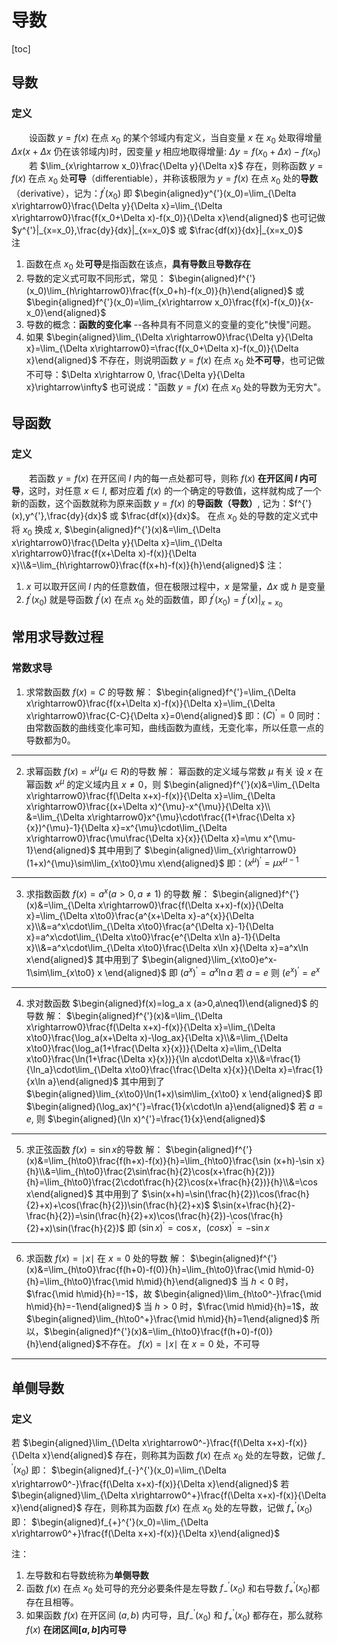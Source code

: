 # 导数
[toc]
## 导数
### 定义
&emsp;&emsp;设函数 $y=f(x)$ 在点 $x_0$ 的某个邻域内有定义，当自变量 $x$ 在 $x_0$ 处取得增量 $\Delta x$($x+\Delta x$ 仍在该邻域内)时，因变量 $y$ 相应地取得增量:
$\Delta y=f(x_0+\Delta x)-f(x_0)$
</br>
&emsp;&emsp;若 $\lim_{x\rightarrow x_0}\frac{\Delta y}{\Delta x}$ 存在，则称函数 $y=f(x)$ 在点 $x_0$ 处**可导**（differentiable），并称该极限为 $y=f(x)$ 在点 $x_0$ 处的**导数**（derivative），记为：$f^{'}(x_0)$ 即
$\begin{aligned}y^{'}(x_0)=\lim_{\Delta x\rightarrow0}\frac{\Delta y}{\Delta x}=\lim_{\Delta x\rightarrow0}\frac{f(x_0+\Delta x)-f(x_0)}{\Delta x}\end{aligned}$
也可记做 $y^{'}|_{x=x_0},\frac{dy}{dx}|_{x=x_0}$ 或 $\frac{df(x)}{dx}|_{x=x_0}$
</br>
注
1. 函数在点 $x_0$ 处**可导**是指函数在该点，**具有导数**且**导数存在**
2. 导数的定义式可取不同形式，常见：
$\begin{aligned}f^{'}(x_0)\lim_{h\rightarrow0}\frac{f(x_0+h)-f(x_0)}{h}\end{aligned}$ 或 $\begin{aligned}f^{'}(x_0)=\lim_{x\rightarrow x_0}\frac{f(x)-f(x_0)}{x-x_0}\end{aligned}$
3. 导数的概念：**函数的变化率** --各种具有不同意义的变量的变化"快慢"问题。
4. 如果 $\begin{aligned}\lim_{\Delta x\rightarrow0}\frac{\Delta y}{\Delta x}=\lim_{\Delta x\rightarrow0}=\frac{f(x_0+\Delta x)-f(x_0)}{\Delta x}\end{aligned}$ 不存在，则说明函数 $y=f(x)$ 在点 $x_0$ 处**不可导**，也可记做
不可导：$\Delta x\rightarrow 0, \frac{\Delta y}{\Delta x}\rightarrow\infty$
也可说成："函数 $y=f(x)$ 在点 $x_0$ 处的导数为无穷大"。

## 导函数
### 定义
&emsp;&emsp;若函数 $y=f(x)$ 在开区间 $I$ 内的每一点处都可导，则称 $f(x)$ **在开区间 $I$ 内可导**，这时，对任意 $x\in I$, 都对应着 $f(x)$ 的一个确定的导数值，这样就构成了一个新的函数，这个函数就称为原来函数 $y=f(x)$ 的**导函数（导数）**, 记为：$f^{'}(x),y^{'},\frac{dy}{dx}$ 或 $\frac{df(x)}{dx}$。
在点 $x_0$ 处的导数的定义式中将 $x_0$ 换成 $x$,
$\begin{aligned}f^{'}(x)&=\lim_{\Delta x\rightarrow0}\frac{\Delta y}{\Delta x}=\lim_{\Delta x\rightarrow0}\frac{f(x+\Delta x)-f(x)}{\Delta x}\\&=\lim_{h\rightarrow0}\frac{f(x+h)-f(x)}{h}\end{aligned}$ 
注：
1. $x$ 可以取开区间 $I$ 内的任意数值，但在极限过程中，$x$ 是常量，$\Delta x$ 或 $h$ 是变量
2. $f^{'}(x_0)$ 就是导函数 $f^{'}(x)$ 在点 $x_0$ 处的函数值，即 $f^{'}(x_0)=f^{'}(x)|_{x=x_0}$

## 常用求导数过程
### 常数求导
1. 求常数函数 $f(x)=C$ 的导数
解：
$\begin{aligned}f^{'}=\lim_{\Delta x\rightarrow0}\frac{f(x+\Delta x)-f(x)}{\Delta x}=\lim_{\Delta x\rightarrow0}\frac{C-C}{\Delta x}=0\end{aligned}$
即：$(C)^{'}=0$
同时：由常数函数的曲线变化率可知，曲线函数为直线，无变化率，所以任意一点的导数都为0。
---
2. 求幂函数 $f(x)=x^{\mu}(\mu\in R)$的导数
解： 幂函数的定义域与常数 $\mu$ 有关
设 $x$ 在幂函数 $x^{\mu}$ 的定义域内且 $x\neq0$，则
$\begin{aligned}f^{'}(x)&=\lim_{\Delta x\rightarrow0}\frac{f(\Delta x+x)-f(x)}{\Delta x}=\lim_{\Delta x\rightarrow0}\frac{(x+\Delta x)^{\mu}-x^{\mu}}{\Delta x}\\ &=\lim_{\Delta x\rightarrow0}x^{\mu}\cdot\frac{(1+\frac{\Delta x}{x})^{\mu}-1}{\Delta x}=x^{\mu}\cdot\lim_{\Delta x\rightarrow0}\frac{\mu\frac{\Delta x}{x}}{\Delta x}=\mu x^{\mu-1}\end{aligned}$
其中用到了 $\begin{aligned}\lim_{x\rightarrow0}(1+x)^{\mu}\sim\lim_{x\to0}\mu x\end{aligned}$
即：$(x^{\mu})^{'}=\mu x^{\mu-1}$
---
3. 求指数函数 $f(x)=a^{x}(a>0,a\neq1)$ 的导数
解：
$\begin{aligned}f^{'}(x)&=\lim_{\Delta x\rightarrow0}\frac{f(\Delta x+x)-f(x)}{\Delta x}=\lim_{\Delta x\to0}\frac{a^{x+\Delta x}-a^{x}}{\Delta x}\\&=a^x\cdot\lim_{\Delta x\to0}\frac{a^{\Delta x}-1}{\Delta x}=a^x\cdot\lim_{\Delta x\to0}\frac{e^{\Delta x\ln a}-1}{\Delta x}\\&=a^x\cdot\lim_{\Delta x\to0}\frac{\Delta x\ln x}{\Delta x}=a^x\ln x\end{aligned}$
其中用到了 $\begin{aligned}\lim_{x\to0}e^x-1\sim\lim_{x\to0} x \end{aligned}$
即 $(a^x)^{'}=a^x\ln a$
若 $a=e$ 则 $(e^x)^{'}=e^x$
---
4. 求对数函数 $\begin{aligned}f(x)=log_a x (a>0,a\neq1)\end{aligned}$ 的导数
解：
$\begin{aligned}f^{'}(x)&=\lim_{\Delta x\rightarrow0}\frac{f(\Delta x+x)-f(x)}{\Delta x}=\lim_{\Delta x\to0}\frac{\log_a(x+\Delta x)-\log_ax}{\Delta x}\\&=\lim_{\Delta x\to0}\frac{\log_a(1+\frac{\Delta x}{x})}{\Delta x}=\lim_{\Delta x\to0}\frac{\ln(1+\frac{\Delta x}{x})}{\ln a\cdot\Delta x}\\&=\frac{1}{\ln_a}\cdot\lim_{\Delta x\to0}\frac{\frac{\Delta x}{x}}{\Delta x}=\frac{1}{x\ln a}\end{aligned}$
其中用到了 $\begin{aligned}\lim_{x\to0}\ln(1+x)\sim\lim_{x\to0} x \end{aligned}$
即  $\begin{aligned}(\log_ax)^{'}=\frac{1}{x\cdot\ln a}\end{aligned}$
若 $a=e$, 则 $\begin{aligned}(\ln x)^{'}=\frac{1}{x}\end{aligned}$
---
5. 求正弦函数 $f(x)=\sin x$的导数
解：
$\begin{aligned}f^{'}(x)&=\lim_{h\to0}\frac{f(h+x)-f(x)}{h}=\lim_{h\to0}\frac{\sin (x+h)-\sin x}{h}\\&=\lim_{h\to0}\frac{2\sin\frac{h}{2}\cos(x+\frac{h}{2})}{h}=\lim_{h\to0}\frac{2\cdot\frac{h}{2}\cos(x+\frac{h}{2})}{h}\\&=\cos x\end{aligned}$
其中用到了
$\sin(x+h)=\sin(\frac{h}{2})\cos(\frac{h}{2}+x)+\cos(\frac{h}{2})\sin(\frac{h}{2}+x)$
$\sin(x+\frac{h}{2}-\frac{h}{2})=\sin(\frac{h}{2}+x)\cos(\frac{h}{2})-\cos(\frac{h}{2}+x)\sin(\frac{h}{2})$
即 $(\sin x)^{'}=\cos x$，$(cos x)^{'}=-\sin x$
---
6. 求函数 $f(x)=\mid x\mid$ 在 $x=0$ 处的导数
解：
$\begin{aligned}f^{'}(x)&=\lim_{h\to0}\frac{f(h+0)-f(0)}{h}=\lim_{h\to0}\frac{\mid h\mid-0}{h}=\lim_{h\to0}\frac{\mid h\mid}{h}\end{aligned}$
当 $h<0$ 时，$\frac{\mid h\mid}{h}=-1$，故 $\begin{aligned}\lim_{h\to0^-}\frac{\mid h\mid}{h}=-1\end{aligned}$
当 $h>0$ 时，$\frac{\mid h\mid}{h}=1$，故 $\begin{aligned}\lim_{h\to0^+}\frac{\mid h\mid}{h}=1\end{aligned}$
所以，$\begin{aligned}f^{'}(x)&=\lim_{h\to0}\frac{f(h+0)-f(0)}{h}\end{aligned}$不存在。
$f(x)=\mid x\mid$ 在 $x=0$ 处，不可导
---
## 单侧导数
### 定义
若 $\begin{aligned}\lim_{\Delta x\rightarrow0^-}\frac{f(\Delta x+x)-f(x)}{\Delta x}\end{aligned}$ 存在，则称其为函数 $f(x)$ 在点 $x_0$ 处的左导数，记做 $f_{-}^{'}(x_0)$ 即：
$\begin{aligned}f_{-}^{'}(x_0)=\lim_{\Delta x\rightarrow0^-}\frac{f(\Delta x+x)-f(x)}{\Delta x}\end{aligned}$
若 $\begin{aligned}\lim_{\Delta x\rightarrow0^+}\frac{f(\Delta x+x)-f(x)}{\Delta x}\end{aligned}$ 存在，则称其为函数 $f(x)$ 在点 $x_0$ 处的左导数，记做 $f_{+}^{'}(x_0)$ 即：
$\begin{aligned}f_{+}^{'}(x_0)=\lim_{\Delta x\rightarrow0^+}\frac{f(\Delta x+x)-f(x)}{\Delta x}\end{aligned}$

注：
1. 左导数和右导数统称为**单侧导数**
2. 函数 $f(x)$ 在点 $x_0$ 处可导的充分必要条件是左导数 $f_{-}^{'}(x_0)$ 和右导数 $f_{+}^{'}(x_0)$都存在且相等。
3. 如果函数 $f(x)$ 在开区间 $(a,b)$ 内可导，且$f_{-}^{'}(x_0)$ 和 $f_{+}^{'}(x_0)$ 都存在，那么就称 $f(x)$ **在闭区间$[a,b]$内可导**
